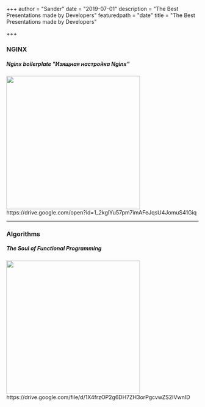 +++
author = "Sander"
date = "2019-07-01"
description = "The Best Presentations made by Developers"
featuredpath = "date"
title = "The Best Presentations made by Developers"

+++

### NGINX

##### Nginx boilerplate "Изящная настройка Nginx"
<div><img src="/img/main/presentations/nginx-boilerplate.png" alt="" style="display:block;width: 350px;" /></div>
https://drive.google.com/open?id=1_2kglYu57pm7imAFeJqsU4JomuS41Giq

---

### Algorithms

##### The Soul of Functional Programming
<div><img src="/img/main/presentations/the-soul-of-fp-programming.png" alt="" style="display:block;width: 350px;" /></div>
https://drive.google.com/file/d/1X4frzOP2g6DH7ZH3orPgcvwZS2IVwnID
